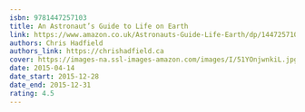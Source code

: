```yaml
---
isbn: 9781447257103
title: An Astronaut’s Guide to Life on Earth
link: https://www.amazon.co.uk/Astronauts-Guide-Life-Earth/dp/1447257103
authors: Chris Hadfield
authors_link: https://chrishadfield.ca
cover: https://images-na.ssl-images-amazon.com/images/I/51YOnjwnkiL.jpg
date: 2015-04-14
date_start: 2015-12-28
date_end: 2015-12-31
rating: 4.5
---
```

